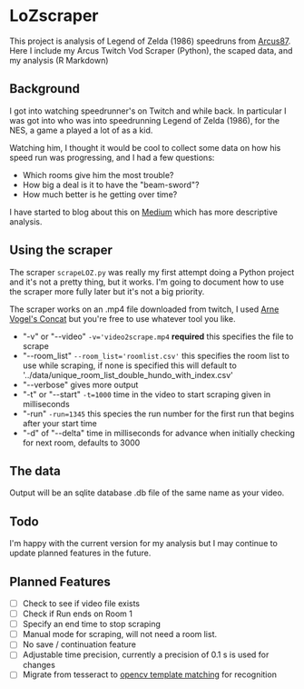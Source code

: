 # LoZscraper

This project is analysis of Legend of Zelda (1986) speedruns from [Arcus87](https://www.twitch.tv/arcus87/).  Here I include my Arcus Twitch Vod Scraper (Python), the scaped data, and my analysis (R Markdown)

## Background

I got into watching speedrunner's on Twitch and while back.  In particular I was got into  who was into speedrunning Legend of Zelda (1986), for the NES, a game a played a lot of as a kid.  

Watching him, I thought it would be cool to collect some data on how his speed run was progressing, and I had a few questions: 
- Which rooms give him the most trouble?
- How big a deal is it to have the "beam-sword"?
- How much better is he getting over time?

I have started to blog about this on [Medium](https://medium.com/@campbead) which has more descriptive analysis.  

## Using the scraper
The scraper `scrapeLOZ.py` was really my first attempt doing a Python project and it's not a pretty thing, but it works.  I'm going to document how to use the scraper more fully later but it's not a big priority.  

The scraper works on an .mp4 file downloaded from twitch, I used [Arne Vogel's Concat](https://github.com/ArneVogel/concat) but you're free to use whatever tool you like.  

- "-v" or "--video" `-v='video2scrape.mp4` **required** this specifies the file to scrape
- "--room_list" `--room_list='roomlist.csv'` this specifies the room list to use while scraping, if none is specified this will default to '../data/unique_room_list_double_hundo_with_index.csv' 
- "--verbose" gives more output
- "-t" or "--start" `-t=1000` time in the video to start scraping given in milliseconds 
- "-run" `-run=1345` this species the run number for the first run that begins after your start time 
- "-d" of "--delta" time in milliseconds for advance when initially checking for next room, defaults to 3000

## The data
Output will be an sqlite database .db file of the same name as your video.

## Todo
I'm happy with the current version for my analysis but I may continue to update planned features in the future.

## Planned Features
- [ ] Check to see if video file exists
- [ ] Check if Run ends on Room 1
- [ ] Specify an end time to stop scraping
- [ ] Manual mode for scraping, will not need a room list.
- [ ] No save / continuation feature
- [ ] Adjustable time precision, currently a precision of 0.1 s is used for changes
- [ ] Migrate from tesseract to [opencv template matching](https://docs.opencv.org/2.4/doc/tutorials/imgproc/histograms/template_matching/template_matching.html) for recognition 
